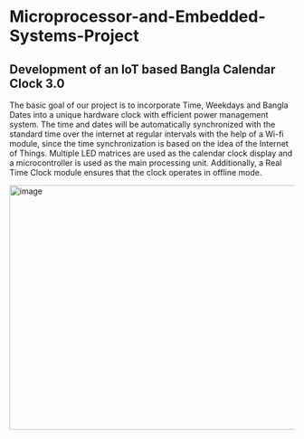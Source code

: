 # Microprocessor-and-Embedded-Systems-Project
## Development of an IoT based Bangla Calendar Clock 3.0 <br>
The basic goal of our project is to incorporate Time, Weekdays and Bangla Dates into a unique hardware clock with efficient power management system. The time and dates will be automatically synchronized with the standard time over the internet at regular intervals with the help of a Wi-fi module, since the time synchronization is based on the idea of the Internet of Things. Multiple LED matrices are used as the calendar clock display and a microcontroller is used as the main processing unit. Additionally, a Real Time Clock module ensures that the clock operates in offline mode. <br>

<img width="858" height="432" alt="image" src="https://github.com/user-attachments/assets/7c2fbb18-8562-46af-8d89-30fdeb3a2f78" />


